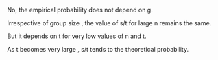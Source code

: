 No, 
the empirical probability does not depend on g.

Irrespective of group size , the value of s/t for large n remains the same.

But it depends on t for very low values of n and t.

As t becomes very large , s/t tends to the theoretical probability.

